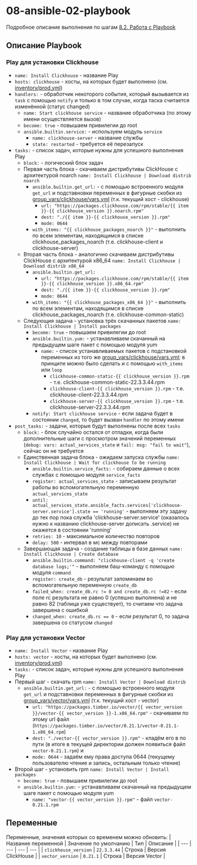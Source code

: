 # 08-ansible-02-playbook

Подробное описание выполнения по шагам [8.2. Работа с Playbook](https://github.com/Roma-EDU/devops-netology/tree/master/mnt-homeworks/08-ansible-02-playbook)

## Описание Playbook

### Play для установки Clickhouse
* `name: Install Clickhouse` - название Play
* `hosts: clickhouse` - хосты, на которых будет выполнено (см. [inventory/prod.yml](./ansible/inventory/prod.yml))
* `handlers:` - обработчик некоторого события, который вызывается из `task` с помощью `notify` и только в том случае, когда таска считается изменённой (статус changed)
  * `name: Start clickhouse service` - название обработчика (по этому имени осуществляется вызов)
  * `become: true` - повышаем привилегии до root
  * `ansible.builtin.service:` - используем модуль `service`
    * `name: clickhouse-server` - название службы
    * `state: restarted` - требуется её перезапуск
* `tasks:` - список задач, которые нужны для успешного выполнения Play
  * `block:` - логический блок задач
  * Первая часть блока - скачиваем дистрибутивы ClickHouse с архитектурой noarch `name: Install Clickhouse | Download distrib noarch`
    * `ansible.builtin.get_url:` - с помощью встроенного модуля `get_url` и подставновки переменных в фигурные скобки из [group_vars/clickhouse/vars.yml](./ansible/group_vars/clickhouse/vars.yml) (т.к. текущий хост - clickhouse)
      * `url: "https://packages.clickhouse.com/rpm/stable/{{ item }}-{{ clickhouse_version }}.noarch.rpm"`
      * `dest: "./{{ item }}-{{ clickhouse_version }}.rpm"`
      * `mode: 0644`
    * `with_items: "{{ clickhouse_packages_noarch }}"` - выполнить по всем элементам, находящимся в списке clickhouse_packages_noarch (т.е. clickhouse-client и clickhouse-server)
  * Вторая часть блока - аналогично скачиваем дистрибутивы ClickHouse с архитектурой x86_64 `name: Install Clickhouse | Download distrib x86_64`
    * `ansible.builtin.get_url:`
      * `url: "https://packages.clickhouse.com/rpm/stable/{{ item }}-{{ clickhouse_version }}.x86_64.rpm"`
      * `dest: "./{{ item }}-{{ clickhouse_version }}.rpm"`
      * `mode: 0644`
    * `with_items: "{{ clickhouse_packages_x86_64 }}"` - выполнить по всем элементам, находящимся в списке clickhouse_packages_noarch (т.е. clickhouse-common-static)
  * Следующия задача - установка трёх скачанных пакетов `name: Install Clickhouse | Install packages`
    * `become: true` - повышаем привилегии до root
    * `ansible.builtin.yum:` - устанавливаем скачанный на предыдущем шаге пакет с помощью модуля yum
      * `name:` - список устанавливаемых пакетов с подстановкой переменных из того же [group_vars/clickhouse/vars.yml](./ansible/group_vars/clickhouse/vars.yml); в принципе можно было сделать и с помощью `with_items` или `loop`
        * `clickhouse-common-static-{{ clickhouse_version }}.rpm` - т.е. clickhouse-common-static-22.3.3.44.rpm
        * `clickhouse-client-{{ clickhouse_version }}.rpm` - т.е. clickhouse-client-22.3.3.44.rpm
        * `clickhouse-server-{{ clickhouse_version }}.rpm` - т.е. clickhouse-server-22.3.3.44.rpm
    * `notify: Start clickhouse service` - если задача будет в состоянии `changed`, то будет вызван `handler` по этому имени
* `post_tasks:` - задачи, которые будут выполнены после всех `tasks`
  * `block:` - блок случайно остался от отладки, когда были дополнительные шаги с просмотром значений переменных (`debug: vars: actual_services_state` и `fail: msg: "fail to wait"`), сейчас он не требуется
  * Единственная задача блока - ожидаем запуска службы `name: Install Clickhouse | Wait for clickhouse to be running`
    * `ansible.builtin.service_facts:` - собираем данные о всех службах с помощью модуля `service_facts`
    * `register: actual_services_state` - записываем результат работы во вспомогательную переменную `actual_services_state`
    * `until: actual_services_state.ansible_facts.services['clickhouse-server.service'].state == 'running'` - выполняем эту задачу до тех пор пока служба 'clickhouse-server.service' (оказалось нужно к названию clickhouse-server дописать .service) не окажется в состоянии 'running'
    * `retries: 10` - максимальное количество повторов
    * `delay: 500` - интервал в мс между повторами
  * Завершающая задача - создание таблицы в базе данных `name: Install Clickhouse | Create database`
    * `ansible.builtin.command: "clickhouse-client -q 'create database logs;'"` - выполняем баш-команду с помощью модуля `command`
    * `register: create_db` - результат запоминаем во вспомогательную переменную `create_db`
    * `failed_when: create_db.rc != 0 and create_db.rc !=82` - если поле rc результата не равно 0 (успешно выполнена) и не равно 82 (таблица уже существует), то считаем что задача завершена с ошибкой
    * `changed_when: create_db.rc == 0` - если результат 0, то задача завершена со статусом `changed`

### Play для установки Vector
* `name: Install Vector` - название Play
* `hosts: vector` - хосты, на которых будет выполнено (см. [inventory/prod.yml](./ansible/inventory/prod.yml))
* `tasks:` - список задач, которые нужны для успешного выполнения Play
* Первый шаг - скачать rpm `name: Install Vector | Download distrib`
  * `ansible.builtin.get_url:` - с помощью встроенного модуля `get_url` и подставновки переменных в фигурные скобки из [group_vars/vector/vars.yml](./ansible/group_vars/vector/vars.yml) (т.к. текущий хост - vector)
    * `url: "https://packages.timber.io/vector/{{ vector_version }}/vector-{{ vector_version }}-1.x86_64.rpm"` - скачиваем по этому url файл (`https://packages.timber.io/vector/0.21.1/vector-0.21.1-1.x86_64.rpm`)
    * `dest: "./vector-{{ vector_version }}.rpm"` - кладём его в по пути (в итоге в текущей директории должен появиться файл `vector-0.21.1.rpm`) и 
    * `mode: 0644` - задаём ему права доступа 0644 (текущему пользователю чтение и запись, остальным только чтение)
* Второй шаг - установить rpm `name: Install Vector | Install packages`
  * `become: true` - повышаем привилегии до root
  * `ansible.builtin.yum:` - устанавливаем скачанный на предыдущем шаге пакет с помощью модуля yum
    * `name: "vector-{{ vector_version }}.rpm"` - файл `vector-0.21.1.rpm`
        
## Переменные 

Переменные, значения которых со временем можно обновить:
| Название переменной | Значение по умолчанию | Тип | Описание |
| --- | --- | --- | --- |
| `clickhouse_version` | `22.3.3.44` | Строка | Версия ClickHouse |
| `vector_version` | `0.21.1` | Строка | Версия Vector |
